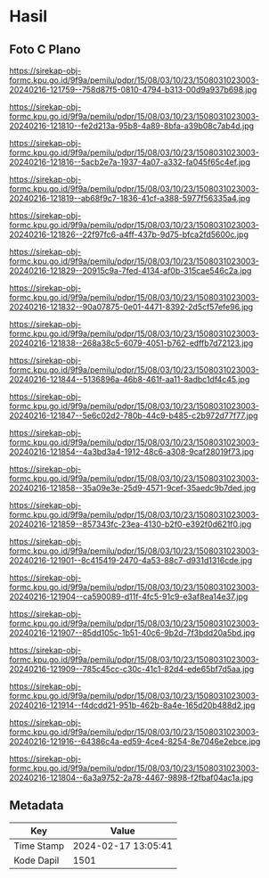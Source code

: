# Hasil

## Foto C Plano

https://sirekap-obj-formc.kpu.go.id/9f9a/pemilu/pdpr/15/08/03/10/23/1508031023003-20240216-121759--758d87f5-0810-4794-b313-00d9a937b698.jpg

https://sirekap-obj-formc.kpu.go.id/9f9a/pemilu/pdpr/15/08/03/10/23/1508031023003-20240216-121810--fe2d213a-95b8-4a89-8bfa-a39b08c7ab4d.jpg

https://sirekap-obj-formc.kpu.go.id/9f9a/pemilu/pdpr/15/08/03/10/23/1508031023003-20240216-121816--5acb2e7a-1937-4a07-a332-fa045f65c4ef.jpg

https://sirekap-obj-formc.kpu.go.id/9f9a/pemilu/pdpr/15/08/03/10/23/1508031023003-20240216-121819--ab68f9c7-1836-41cf-a388-5977f56335a4.jpg

https://sirekap-obj-formc.kpu.go.id/9f9a/pemilu/pdpr/15/08/03/10/23/1508031023003-20240216-121826--22f97fc6-a4ff-437b-9d75-bfca2fd5600c.jpg

https://sirekap-obj-formc.kpu.go.id/9f9a/pemilu/pdpr/15/08/03/10/23/1508031023003-20240216-121829--20915c9a-7fed-4134-af0b-315cae546c2a.jpg

https://sirekap-obj-formc.kpu.go.id/9f9a/pemilu/pdpr/15/08/03/10/23/1508031023003-20240216-121832--90a07875-0e01-4471-8392-2d5cf57efe96.jpg

https://sirekap-obj-formc.kpu.go.id/9f9a/pemilu/pdpr/15/08/03/10/23/1508031023003-20240216-121838--268a38c5-6079-4051-b762-edffb7d72123.jpg

https://sirekap-obj-formc.kpu.go.id/9f9a/pemilu/pdpr/15/08/03/10/23/1508031023003-20240216-121844--5136896a-46b8-461f-aa11-8adbc1df4c45.jpg

https://sirekap-obj-formc.kpu.go.id/9f9a/pemilu/pdpr/15/08/03/10/23/1508031023003-20240216-121847--5e6c02d2-780b-44c9-b485-c2b972d77f77.jpg

https://sirekap-obj-formc.kpu.go.id/9f9a/pemilu/pdpr/15/08/03/10/23/1508031023003-20240216-121854--4a3bd3a4-1912-48c6-a308-9caf28019f73.jpg

https://sirekap-obj-formc.kpu.go.id/9f9a/pemilu/pdpr/15/08/03/10/23/1508031023003-20240216-121858--35a09e3e-25d9-4571-9cef-35aedc9b7ded.jpg

https://sirekap-obj-formc.kpu.go.id/9f9a/pemilu/pdpr/15/08/03/10/23/1508031023003-20240216-121859--857343fc-23ea-4130-b2f0-e392f0d621f0.jpg

https://sirekap-obj-formc.kpu.go.id/9f9a/pemilu/pdpr/15/08/03/10/23/1508031023003-20240216-121901--8c415419-2470-4a53-88c7-d931d1316cde.jpg

https://sirekap-obj-formc.kpu.go.id/9f9a/pemilu/pdpr/15/08/03/10/23/1508031023003-20240216-121904--ca590089-d11f-4fc5-91c9-e3af8ea14e37.jpg

https://sirekap-obj-formc.kpu.go.id/9f9a/pemilu/pdpr/15/08/03/10/23/1508031023003-20240216-121907--85dd105c-1b51-40c6-9b2d-7f3bdd20a5bd.jpg

https://sirekap-obj-formc.kpu.go.id/9f9a/pemilu/pdpr/15/08/03/10/23/1508031023003-20240216-121909--785c45cc-c30c-41c1-82d4-ede65bf7d5aa.jpg

https://sirekap-obj-formc.kpu.go.id/9f9a/pemilu/pdpr/15/08/03/10/23/1508031023003-20240216-121914--f4dcdd21-951b-462b-8a4e-165d20b488d2.jpg

https://sirekap-obj-formc.kpu.go.id/9f9a/pemilu/pdpr/15/08/03/10/23/1508031023003-20240216-121916--64386c4a-ed59-4ce4-8254-8e7046e2ebce.jpg

https://sirekap-obj-formc.kpu.go.id/9f9a/pemilu/pdpr/15/08/03/10/23/1508031023003-20240216-121804--6a3a9752-2a78-4467-9898-f2fbaf04ac1a.jpg


## Metadata

| Key        | Value               |
| ---------- | ------------------- |
| Time Stamp | 2024-02-17 13:05:41 |
| Kode Dapil | 1501                |



